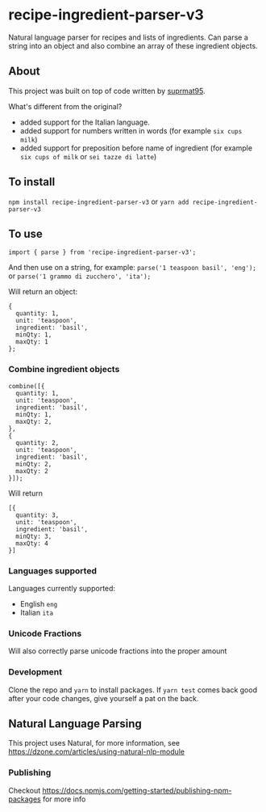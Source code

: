 # recipe-ingredient-parser-v3

Natural language parser for recipes and lists of ingredients. Can parse a string into an object and also combine an array of these ingredient objects.

## About

This project was built on top of code written by [suprmat95](https://github.com/suprmat95/recipe-parser).

What's different from the original?

- added support for the Italian language.
- added support for numbers written in words (for example `six cups milk`)
- added support for preposition before name of ingredient (for example `six cups of milk` or `sei tazze di latte`)

## To install

`npm install recipe-ingredient-parser-v3` or `yarn add recipe-ingredient-parser-v3`

## To use

`import { parse } from 'recipe-ingredient-parser-v3';`

And then use on a string, for example:
`parse('1 teaspoon basil', 'eng');`
or 
`parse('1 grammo di zucchero', 'ita');`


Will return an object:

```
{
  quantity: 1,
  unit: 'teaspoon',
  ingredient: 'basil',
  minQty: 1,
  maxQty: 1
};
```

### Combine ingredient objects

```
combine([{
  quantity: 1,
  unit: 'teaspoon',
  ingredient: 'basil',
  minQty: 1,
  maxQty: 2,
},
{
  quantity: 2,
  unit: 'teaspoon',
  ingredient: 'basil',
  minQty: 2,
  maxQty: 2
}]);
```

Will return

```
[{
  quantity: 3,
  unit: 'teaspoon',
  ingredient: 'basil',
  minQty: 3,
  maxQty: 4
}]
```

### Languages supported

Languages currently supported:

- English `eng`
- Italian `ita`

### Unicode Fractions

Will also correctly parse unicode fractions into the proper amount

### Development

Clone the repo and `yarn` to install packages. If `yarn test` comes back good after your code changes, give yourself a pat on the back.

## Natural Language Parsing

This project uses Natural, for more information, see https://dzone.com/articles/using-natural-nlp-module

### Publishing

Checkout https://docs.npmjs.com/getting-started/publishing-npm-packages for more info
